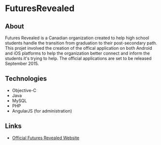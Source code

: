 # FuturesRevealed

## About
Futures Revealed is a Canadian organization created to help high school students handle the transition from graduation to their post-secondary path. This projet involved the creation of the offical application on both Android and iOS platforms to help the organization better connect and inform the students it's trying to help. The official applications are set to be released September 2015. 

## Technologies
* Objective-C
* Java
* MySQL
* PHP
* AngularJS (for administration)

## Links
 * <a href = http://www.futuresrevealed.ca />Official Futures Revealed Website </a>
